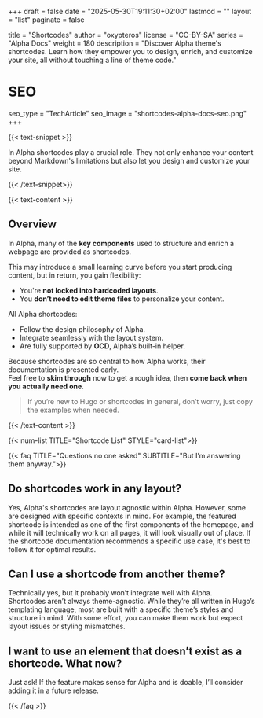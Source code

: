 +++
draft = false
date = "2025-05-30T19:11:30+02:00"
lastmod = ""
layout = "list"
paginate = false

title = "Shortcodes"
author = "oxypteros"
license = "CC-BY-SA"
series = "Alpha Docs"
  weight = 180
description = "Discover Alpha theme's shortcodes. Learn how they empower you to design, enrich, and customize your site, all without touching a line of theme code."
# SEO
seo_type = "TechArticle"
seo_image = "shortcodes-alpha-docs-seo.png"
+++

{{< text-snippet >}}

In Alpha shortcodes play a crucial role. They not only enhance your content beyond Markdown's limitations but also let you design and customize your site.

{{< /text-snippet>}}

{{< text-content >}}

## Overview
In Alpha, many of the **key components** used to structure and enrich a webpage are provided as shortcodes.

This may introduce a small learning curve before you start producing content, but in return, you gain flexibility:  
- You're **not locked into hardcoded layouts**.  
- You **don’t need to edit theme files** to personalize your content.  

All Alpha shortcodes:
- Follow the design philosophy of Alpha.
- Integrate seamlessly with the layout system.
- Are fully supported by **OCD**, Alpha’s built-in helper.

Because shortcodes are so central to how Alpha works, their documentation is presented early.  
Feel free to **skim through** now to get a rough idea, then **come back when you actually need one**.

> If you’re new to Hugo or shortcodes in general, don’t worry, just copy the examples when needed.

{{< /text-content >}}

{{< num-list TITLE="Shortcode List" STYLE="card-list">}}

{{< faq TITLE="Questions no one asked" SUBTITLE="But I’m answering them anyway.">}}

## Do shortcodes work in any layout?
Yes, Alpha's shortcodes are layout agnostic within Alpha. However, some are designed with specific contexts in mind. For example, the featured shortcode is intended as one of the first components of the homepage, and while it will technically work on all pages, it will look visually out of place.
If the shortcode documentation recommends a specific use case, it's best to follow it for optimal results.

## Can I use a shortcode from another theme?
Technically yes, but it probably won’t integrate well with Alpha.  
Shortcodes aren’t always theme-agnostic.  While they’re all written in Hugo’s templating language, most are built with a specific theme’s styles and structure in mind. With some effort, you can make them work but expect layout issues or styling mismatches.

## I want to use an element that doesn’t exist as a shortcode. What now?
Just ask! If the feature makes sense for Alpha and is doable, I’ll consider adding it in a future release.

{{< /faq >}}